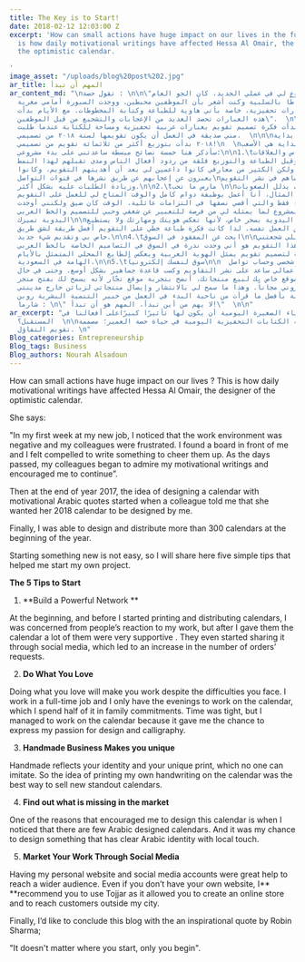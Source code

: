 ```yaml
---
title: The Key is to Start!
date: 2018-02-12 12:03:00 Z
excerpt: 'How can small actions have huge impact on our lives in the future? This
  is how daily motivational writings have affected Hessa Al Omair, the designer of
  the optimistic calendar.

'
image_asset: "/uploads/blog%20post%202.jpg"
ar_title: المهم أن تبدأ
ar_content_md: "\nتقول حصة : \n\n\"في أول أسبوع لي في عملي الجديد، كان الجو العام
  من حولي محاطًا بالسلبية وكنت أشعر بأن الموظفين محبطين. ووجدت السبورة أمامي مغرية
  لكتابة عبارات تحفيزية، خاصة بأني هاوية للطباعة وكتابة المخطوطات. مع الأيام بدأت
  هذه العبارات تحصد العديد من الإعجابات والتشجيع من قبل الموظفين\".  \n\nعلى نهاية
  سنة ٢٠١٧، بدأت فكرة تصميم تقويم بعبارات عربية تحفيزية ومساحة للكتابة عندما طلبت
  مني صديقة في العمل أن يكون تقويمها لسنة ٢٠١٨ من تصميمي.  \n\n\nوأخيراً في بداية
  ٢٠١٨ بدأت بتوزيع أكثر من ثلاثمائة تقويم من تصميمي!\n  \nولأن البداية هي الأصعب،
  سأذكر هنا خمسة نصائح مبسطة ساعدتني على بدء مشروعي:\n\n1.\tشبكة الناس والعلاقات\n\nكنت
  في بداية الأمر وقبل الطباعة والتوزيع قلقة من ردود أفعال الناس ومدى تقبلهم لهذا النمط
  من المطبوعات، ولكن الكثير من معارفي كانوا داعمين لي بعد أن أهديتهم التقويم، وكانوا
  يعبرون عن إعجابهم عن طريق نشرها في قنوات التواصل\nالاجتماعي مما ساهم في نشر التقويم
  وزيادة الطلبات عليه بشكل أكثر.\n\n2.\tمارس ما تحب \n\nممارسة ما تحب يذلل الصعوبات
  أمامك. فعلى سبيل المثال، أنا أعمل بوظيفة دوام كامل والوقت المتاح لي للعمل على التقويم
  كان فترة المساء فقط والتي أقضي نصفها في التزامات عائلية. الوقت كان ضيق ولكنني أوجدت
  وقتًا لهذا المشروع لما يمثله لي من فرصة للتعبير عن شغفي وحبي للتصميم والخط العربي.\n\n3.\tالصناعة
  اليدوية تميزك\n\nتمتاز الصناعة اليدوية بسحر خاص، لأنها تعكس هويتك ومهارتك ولا يستطيع
  أي شخص تطبيق العمل نفسه. لذا كانت فكرة طباعة خطي على التقويم أفضل طريقة لشق طريق
  خاص بي وتقديم شيء جديد.\n\n4.\tابحث عن المفقود في السوق\n\nمن الأسباب اللي شجعتني
  على تصميم هذا التقويم هو أني وجدت ندرة في السوق في التصاميم الخاصة بالخط العربي.
  ووجدتها فرصة لتصميم تقويم يمثل الهوية العربية ويعكس الطابع المحلي المتمثل بالأيام
  الهامة في السعودية.\n\n5.\tسوق لنفسك إلكترونياً\n\n  وجود موقع شخصي وحساب تواصل
  اجتماعي لعرض أعمالي ساعد على نشر التقاويم وكسب قاعدة جماهير بشكل أوسع. وحتى في حال
  عدم وجود موقع خاص بك لبيع منتجاتك، أنصح بتجربة موقع تجّار لأنه يسمح لك بفتح متجر
  إلكتروني مجاناً. وهذا ما سمح لي بالانتشار وإيصال منتجاتي لزبائن خارج مدينتي.\n\nأخيرا
  أختم المدونة بأفضل ما قرأت من ناحية البدء في العمل من خبير التنمية البشرية روبن
  شارما : \n\" لا يهم من أين تبدأ، المهم هو أن تبدأ!\"  \n\n"
ar_excerpt: "كيف للأشياء الصغيرة اليومية أن يكون لها تأثيرًا كبيرًاعلى أفعالنا في
  المستقبل؟  \n\nهذا ما فعلته الكتابات التحفيزية اليومية في حياة حصة العمير؛ مصممة
  تقويم التفاؤل. \n"
Blog_categories: Entrepreneurship
Blog_tags: Business
Blog_authors: Nourah Alsadoun
---
```


How can small actions have huge impact on our lives ? This is how daily motivational writings have affected Hessa Al Omair, the designer of the optimistic calendar.

She says:

"In my first week at my new job, I noticed that the work environment was negative and my colleagues were frustrated. I found a board in front of me and I felt compelled to write something to cheer them up.  As the days passed, my colleagues began to admire my motivational writings and encouraged me to continue”.

Then at the end of year 2017, the idea of designing a calendar with motivational Arabic quotes started when a colleague told me that she wanted her 2018 calendar to be designed by me. 

Finally, I was able to design and distribute more than 300 calendars at the beginning of the year.

Starting something new is not easy, so I will share here five simple tips that helped me start my own project.

**The 5 Tips to Start**

1. **Build a Powerful Network **

At the beginning, and before I started printing and distributing calendars, I was concerned from people’s reaction to my work, but after I gave them the calendar a lot of them were very supportive . They even started sharing it through social media, which led to an increase in the number of orders’ requests.

2. **Do What You Love**

Doing what you love will make you work despite the difficulties you face. I work in a full-time job and I only have the evenings to work on the calendar, which I spend half of it in family commitments. Time was tight, but I managed to work on the calendar because it gave me the chance to express my passion for design and calligraphy.

3. **Handmade Business Makes you unique**

Handmade reflects your identity and your unique print, which no one can imitate. So the idea of printing my own handwriting on the calendar was the best way to sell new standout calendars.

4. **Find out what is missing in the market**

One of the reasons that encouraged me to design this calendar is when I noticed that there are few Arabic designed calendars. And it was my chance to design something that has clear Arabic identity with local touch.

5. **Market Your Work Through Social Media**

Having my personal website and social media accounts were great help to reach a wider audience. Even if you don’t have your own website, I** **recommend you to use Tojjar as it allowed you to create an online store and to reach customers outside my city.

Finally, I’d like to conclude this blog with the an inspirational quote by Robin Sharma;

"It doesn't matter where you start, only you begin".